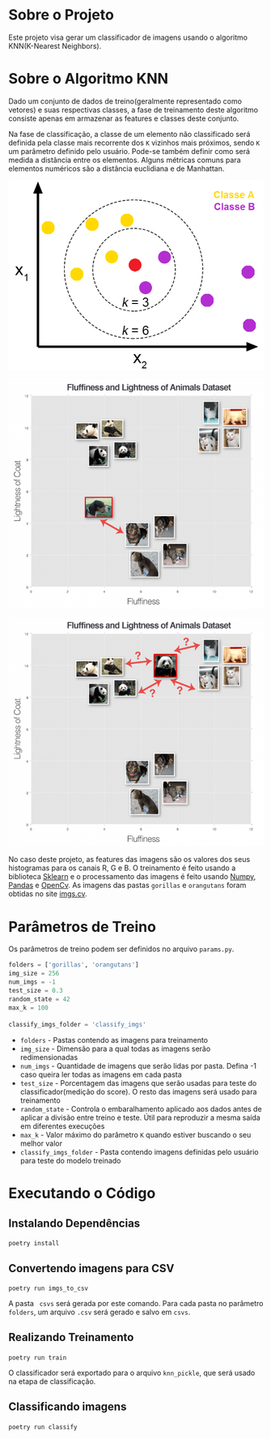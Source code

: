 # Sobre o Projeto

Este projeto visa gerar um classificador de imagens usando o algoritmo KNN(K-Nearest Neighbors).

# Sobre o Algoritmo KNN

Dado um conjunto de dados de treino(geralmente representado como vetores) e suas respectivas classes, a fase de treinamento deste algoritmo consiste apenas em armazenar as features e classes deste conjunto.

Na fase de classificação, a classe de um elemento não classificado será definida pela classe mais recorrente dos `K` vizinhos mais próximos, sendo `K` um parâmetro definido pelo usuário. Pode-se também definir como será medida a distância entre os elementos. Alguns métricas comuns para elementos numéricos são a distância euclidiana e de Manhattan.

![1726496902281](image/README/1726496902281.png)

![1726497234424](image/README/1726497234424.png)

![1726497263796](image/README/1726497263796.png)

No caso deste projeto, as features das imagens são os valores dos seus histogramas para os canais R, G e B. O treinamento é feito usando a biblioteca [Sklearn](https://scikit-learn.org/stable/) e o processamento das imagens é feito usando [Numpy](https://numpy.org/), [Pandas](https://pandas.pydata.org/) e [OpenCv](https://opencv.org/). As imagens das pastas `gorillas` e `orangutans` foram obtidas no site [imgs.cv](https://images.cv/).

# Parâmetros de Treino

Os parâmetros de treino podem ser definidos no arquivo `params.py`.

```python
folders = ['gorillas', 'orangutans']
img_size = 256
num_imgs = -1
test_size = 0.3
random_state = 42
max_k = 100

classify_imgs_folder = 'classify_imgs'
```

* `folders` - Pastas contendo as imagens para treinamento
* `img_size` - Dimensão para a qual todas as imagens serão redimensionadas
* `num_imgs` - Quantidade de imagens que serão lidas por pasta. Defina -1 caso queira ler todas as imagens em cada pasta
* `test_size` - Porcentagem das imagens que serão usadas para teste do classificador(medição do score). O resto das imagens será usado para treinamento
* `random_state` - Controla o embaralhamento aplicado aos dados antes de aplicar a divisão entre treino e teste. Útil para reproduzir a mesma saída em diferentes execuções
* `max_k` - Valor máximo do parâmetro `K` quando estiver buscando o seu melhor valor
* `classify_imgs_folder` - Pasta contendo imagens definidas pelo usuário para teste do modelo treinado

# Executando o Código

## Instalando Dependências

`poetry install`

## Convertendo imagens para CSV

`poetry run imgs_to_csv`

A pasta ` csvs` será gerada por este comando. Para cada pasta no parâmetro  `folders`, um arquivo `.csv` será gerado e salvo em `csvs`.

## Realizando Treinamento

`poetry run train`

O classificador será exportado para o arquivo `knn_pickle`, que será usado na etapa de classificação.

## Classificando imagens

`poetry run classify`
